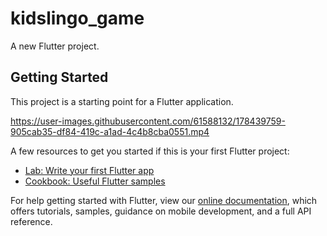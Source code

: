# kidslingo_game

A new Flutter project.

## Getting Started

This project is a starting point for a Flutter application.


https://user-images.githubusercontent.com/61588132/178439759-905cab35-df84-419c-a1ad-4c4b8cba0551.mp4


A few resources to get you started if this is your first Flutter project:

- [Lab: Write your first Flutter app](https://flutter.dev/docs/get-started/codelab)
- [Cookbook: Useful Flutter samples](https://flutter.dev/docs/cookbook)

For help getting started with Flutter, view our
[online documentation](https://flutter.dev/docs), which offers tutorials,
samples, guidance on mobile development, and a full API reference.

